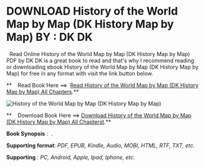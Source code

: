  **DOWNLOAD History of the World Map by Map (DK History Map by Map) BY : DK DK**
===============================================================================

  Read Online History of the World Map by Map (DK History Map by Map) PDF by DK DK is a great book to read and that's why I recommend reading or downloading ebook History of the World Map by Map (DK History Map by Map) for free in any format with visit the link button below.

**    Read Book Here ==>  [Read History of the World Map by Map (DK History Map by Map) All Chapters](https://goodreadbook.site/?book=0744084962).**

![History of the World Map by Map (DK History Map by Map)](https://i.gr-assets.com/images/S/compressed.photo.goodreads.com/books/1685355033l/66088001.jpg)

**    Download Book Here ==> [Download History of the World Map by Map (DK History Map by Map) All Chapterst](https://goodreadbook.site/?book=0744084962).**

**Book Synopsis** :  .

**Supporting format**: _PDF, EPUB, Kindle, Audio, MOBI, HTML, RTF, TXT, etc._

**Supporting** : _PC, Android, Apple, Ipad, Iphone, etc._